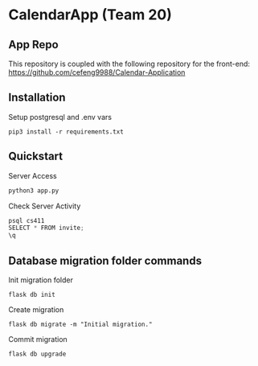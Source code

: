 # CalendarApp (Team 20)

## App Repo
This repository is coupled with the following repository for the front-end: https://github.com/cefeng9988/Calendar-Application

## Installation

Setup postgresql and .env vars

```
pip3 install -r requirements.txt
```

## Quickstart

Server Access
```python
python3 app.py
```

Check Server Activity
```python
psql cs411
SELECT * FROM invite;
\q   
```

## Database migration folder commands

Init migration folder

```
flask db init
```

Create migration

```
flask db migrate -m "Initial migration."
```

Commit migration

```
flask db upgrade
```
